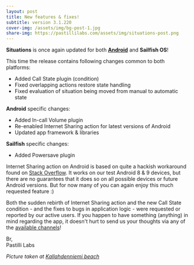 ```yaml
---
layout: post
title: New features & fixes!
subtitle: version 3.1.220
cover-img: /assets/img/bg-post-1.jpg
share-img: https://pastillilabs.com/assets/img/situations-post.png
---
```


**Situations** is once again updated for both **[Android](https://play.google.com/store/apps/details?id=com.pastillilabs.situations2)** and **Sailfish OS**!

This time the release contains following changes common to both platforms:
- Added Call State plugin (condition)
- Fixed overlapping actions restore state handling
- Fixed evaluation of situation being moved from manual to automatic state

**Android** specific changes:
- Added In-call Volume plugin
- Re-enabled Internet Sharing action for latest versions of Android
- Updated app framework & libraries

**Sailfish** specific changes:
- Added Powersave plugin

Internet Sharing action on Android is based on quite a hackish workaround found on [Stack Overflow](https://stackoverflow.com/a/49356255). It works on our test Android 8 & 9 devices, but there are no guarantees that it does so on all possible devices or future Android versions. But for now many of you can again enjoy this much requested feature :)

Both the sudden rebirth of Internet Sharing action and the new Call State condition - and the fixes to bugs in application logic - were requested or reported by our active users. If you happen to have something (anything) in mind regarding the app, it doesn't hurt to send us your thoughts via any of the [available channels](https://pastillilabs.com/about/#contact)!

Br,  
Pastilli Labs

*Picture taken at [Kallahdenniemi beach](https://www.google.com/maps/@60.1864379,25.1439071,3a,75y,85.63h,86.63t/data=!3m8!1e1!3m6!1sAF1QipNi1FUdpJDPAuCbbBCVskAL-ptBoZ3AbCyUHpkG!2e10!3e11!6shttps:%2F%2Flh5.googleusercontent.com%2Fp%2FAF1QipNi1FUdpJDPAuCbbBCVskAL-ptBoZ3AbCyUHpkG%3Dw203-h100-k-no-pi-0-ya256.4378-ro0-fo100!7i7776!8i3888)*
